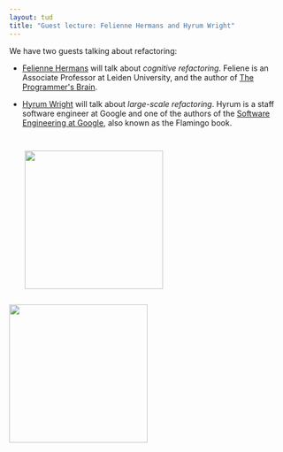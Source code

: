 ```yaml
---
layout: tud
title: "Guest lecture: Felienne Hermans and Hyrum Wright"
---
```


We have two guests talking about refactoring:

* [Felienne Hermans](https://www.felienne.com) will talk about _cognitive refactoring_. Feliene is an Associate Professor at Leiden University, and the author of [The Programmer's Brain](https://www.manning.com/books/the-programmers-brain).

* [Hyrum Wright](http://www.hyrumwright.org) will talk about _large-scale refactoring_. Hyrum is a staff software engineer at Google and one of the authors of the [Software Engineering at Google](https://www.oreilly.com/library/view/software-engineering-at/9781492082781/), also known as the Flamingo book.

<img src="{{ '/img/guests/felienne.jpeg' | relative_url }}" width="250px" style="display: inline; float: left; margin: 2em;">

<img src="{{ '/img/guests/hyrum.jpeg' | relative_url }}" width="250px">